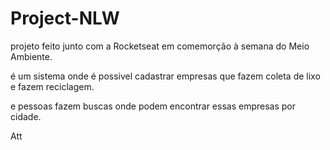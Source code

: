# Project-NLW

projeto feito junto com a Rocketseat em comemorção à semana do Meio Ambiente.

é um sistema onde é possivel cadastrar empresas que fazem coleta de lixo e fazem reciclagem.

e pessoas fazem buscas onde podem encontrar essas empresas por cidade.


Att
